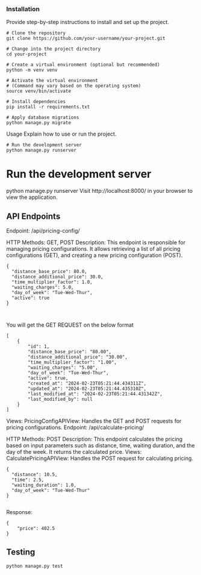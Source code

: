 ### Installation

Provide step-by-step instructions to install and set up the project.

```
# Clone the repository
git clone https://github.com/your-username/your-project.git

# Change into the project directory
cd your-project

# Create a virtual environment (optional but recommended)
python -m venv venv

# Activate the virtual environment
# (Command may vary based on the operating system)
source venv/bin/activate

# Install dependencies
pip install -r requirements.txt

# Apply database migrations
python manage.py migrate

```

Usage
Explain how to use or run the project.

```
# Run the development server
python manage.py runserver
```

# Run the development server

python manage.py runserver
Visit http://localhost:8000/ in your browser to view the application.

## API Endpoints

Endpoint: /api/pricing-config/

HTTP Methods: GET, POST
Description: This endpoint is responsible for managing pricing configurations. It allows retrieving a list of all pricing configurations (GET), and creating a new pricing configuration (POST).

```
{
  "distance_base_price": 80.0,
  "distance_additional_price": 30.0,
  "time_multiplier_factor": 1.0,
  "waiting_charges": 5.0,
  "day_of_week": "Tue-Wed-Thur",
  "active": true
}



```

You will get the GET REQUEST on the below format

```
[
    {
        "id": 1,
        "distance_base_price": "80.00",
        "distance_additional_price": "30.00",
        "time_multiplier_factor": "1.00",
        "waiting_charges": "5.00",
        "day_of_week": "Tue-Wed-Thur",
        "active": true,
        "created_at": "2024-02-23T05:21:44.434311Z",
        "updated_at": "2024-02-23T05:21:44.435310Z",
        "last_modified_at": "2024-02-23T05:21:44.431342Z",
        "last_modified_by": null
    }
]

```

Views:
PricingConfigAPIView: Handles the GET and POST requests for pricing configurations.
Endpoint: /api/calculate-pricing/

HTTP Methods: POST
Description: This endpoint calculates the pricing based on input parameters such as distance, time, waiting duration, and the day of the week. It returns the calculated price.
Views:
CalculatePricingAPIView: Handles the POST request for calculating pricing.

```
{
  "distance": 10.5,
  "time": 2.5,
  "waiting_duration": 1.0,
  "day_of_week": "Tue-Wed-Thur"
}


```

Response:

```
{
    "price": 402.5
}

```

## Testing

```
python manage.py test
```
